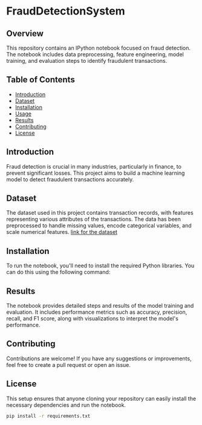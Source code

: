 # FraudDetectionSystem
## Overview
This repository contains an IPython notebook focused on fraud detection. The notebook includes data preprocessing, feature engineering, model training, and evaluation steps to identify fraudulent transactions.

## Table of Contents
- [Introduction](#introduction)
- [Dataset](#dataset)
- [Installation](#installation)
- [Usage](#usage)
- [Results](#results)
- [Contributing](#contributing)
- [License](#license)

## Introduction
Fraud detection is crucial in many industries, particularly in finance, to prevent significant losses. This project aims to build a machine learning model to detect fraudulent transactions accurately.

## Dataset
The dataset used in this project contains transaction records, with features representing various attributes of the transactions. The data has been preprocessed to handle missing values, encode categorical variables, and scale numerical features.
[link for the dataset](https://www.kaggle.com/datasets/mlg-ulb/creditcardfraud)

## Installation
To run the notebook, you'll need to install the required Python libraries. You can do this using the following command:

## Results
The notebook provides detailed steps and results of the model training and evaluation. It includes performance metrics such as accuracy, precision, recall, and F1 score, along with visualizations to interpret the model's performance.

## Contributing
Contributions are welcome! If you have any suggestions or improvements, feel free to create a pull request or open an issue.

## License
This setup ensures that anyone cloning your repository can easily install the necessary dependencies and run the notebook.

```bash
pip install -r requirements.txt


